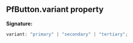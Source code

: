## PfButton.variant property

**Signature:**

```typescript
variant: "primary" | "secondary" | "tertiary";
```

